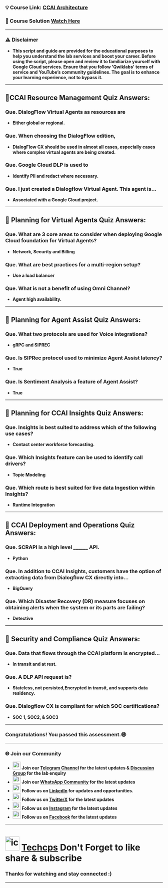 
### 💡 Course Link: [CCAI Architecture](https://www.cloudskillsboost.google/paths/371/course_templates/1002?utm_campaign=arcade24&utm_medium=lp&utm_source=qwiklabs)

### 🚀 Course Solution [Watch Here](https://www.youtube.com/@techcps)

---

### ⚠️ Disclaimer
- **This script and guide are provided for  the educational purposes to help you understand the lab services and boost your career. Before using the script, please open and review it to familiarize yourself with Google Cloud services. Ensure that you follow 'Qwiklabs' terms of service and YouTube’s community guidelines. The goal is to enhance your learning experience, not to bypass it.**
---

## 🚨CCAI Resource Management Quiz Answers:

### Que. DialogFlow Virtual Agents as resources are
- **Either global or regional.**

### Que. When choosing the DialogFlow edition,
- **DialogFlow CX should be used in almost all cases, especially cases where complex virtual agents are being created.**

### Que. Google Cloud DLP is used to
- **Identify PII and redact where necessary.**

### Que. I just created a Dialogflow Virtual Agent. This agent is…
- **Associated with a Google Cloud project.**

---

## 🚨 Planning for Virtual Agents Quiz Answers:

### Que. What are 3 core areas to consider when deploying Google Cloud foundation for Virtual Agents?
- **Network, Security and Billing**

### Que. What are best practices for a multi-region setup?
- **Use a load balancer**

### Que. What is not a benefit of using Omni Channel?
- **Agent high availability.**

---

## 🚨 Planning for Agent Assist Quiz Answers:

### Que. What two protocols are used for Voice integrations?
- **gRPC and SIPREC**

### Que. Is SIPRec protocol used to minimize Agent Assist latency?
- **True**

### Que. Is Sentiment Analysis a feature of Agent Assist?
- **True**
  
---


## 🚨 Planning for CCAI Insights Quiz Answers:

### Que. Insights is best suited to address which of the following use cases?
- **Contact center workforce forecasting.**

### Que. Which Insights feature can be used to identify call drivers?
- **Topic Modeling**

### Que. Which route is best suited for live data Ingestion within Insights?
- **Runtime Integration**
  
---

## 🚨 CCAI Deployment and Operations Quiz Answers:

### Que. SCRAPI is a high level ______ API.
- **Python**

### Que. In addition to CCAI Insights, customers have the option of extracting data from Dialogflow CX directly into…
- **BigQuery**

### Que. Which Disaster Recovery (DR) measure focuses on obtaining alerts when the system or its parts are failing?
- **Detective**
  
---


## 🚨 Security and Compliance Quiz Answers:

### Que. Data that flows through the CCAI platform is encrypted…
- **In transit and at rest.**

### Que. A DLP API request is?
- **Stateless, not persisted,Encrypted in transit, and supports data residency.**
 
### Que. Dialogflow CX is compliant for which SOC certifications?
- **SOC 1, SOC2, & SOC3**
  
---

### Congratulations! You passed this assessment.😄

---

### 🌐 Join our Community

- <img src="https://github.com/user-attachments/assets/a4a4b767-151c-461d-bca1-da6d4c0cd68a" alt="icon" width="25" height="25"> **Join our [Telegram Channel](https://t.me/Techcps) for the latest updates & [Discussion Group](https://t.me/Techcpschat) for the lab enquiry**
- <img src="https://github.com/user-attachments/assets/aa10b8b2-5424-40bc-8911-7969f29f6dae" alt="icon" width="25" height="25"> **Join our [WhatsApp Community](https://whatsapp.com/channel/0029Va9nne147XeIFkXYv71A) for the latest updates**
- <img src="https://github.com/user-attachments/assets/b9da471b-2f46-4d39-bea9-acdb3b3a23b0" alt="icon" width="25" height="25"> **Follow us on [LinkedIn](https://www.linkedin.com/company/techcps/) for updates and opportunities.**
- <img src="https://github.com/user-attachments/assets/a045f610-775d-432a-b171-97a2d19718e2" alt="icon" width="25" height="25"> **Follow us on [TwitterX](https://twitter.com/Techcps_/) for the latest updates**
- <img src="https://github.com/user-attachments/assets/84e23456-7ed3-402a-a8a9-5d2fb5b44849" alt="icon" width="25" height="25"> **Follow us on [Instagram](https://instagram.com/techcps/) for the latest updates**
- <img src="https://github.com/user-attachments/assets/fc77ddc4-5b3b-42a9-a8da-e5561dce0c70" alt="icon" width="25" height="25"> **Follow us on [Facebook](https://facebook.com/techcps/) for the latest updates**

---

# <img src="https://github.com/user-attachments/assets/6ee41001-c795-467c-8d96-06b56c246b9c" alt="icon" width="45" height="45"> [Techcps](https://www.youtube.com/@techcps) Don't Forget to like share & subscribe

### Thanks for watching and stay connected :)
---

